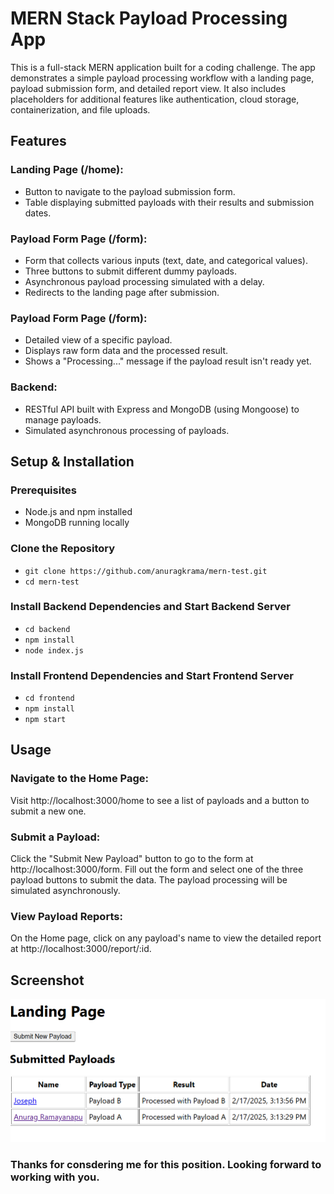 # MERN Stack Payload Processing App

This is a full-stack MERN application built for a coding challenge. The app demonstrates a simple payload processing workflow with a landing page, payload submission form, and detailed report view. It also includes placeholders for additional features like authentication, cloud storage, containerization, and file uploads.

## Features

### Landing Page (/home):

- Button to navigate to the payload submission form.
- Table displaying submitted payloads with their results and submission dates.

### Payload Form Page (/form):

- Form that collects various inputs (text, date, and categorical values).
- Three buttons to submit different dummy payloads.
- Asynchronous payload processing simulated with a delay.
- Redirects to the landing page after submission.

### Payload Form Page (/form):

- Detailed view of a specific payload.
- Displays raw form data and the processed result.
- Shows a "Processing..." message if the payload result isn't ready yet.

### Backend:

- RESTful API built with Express and MongoDB (using Mongoose) to manage payloads.
- Simulated asynchronous processing of payloads.

## Setup & Installation

### Prerequisites

- Node.js and npm installed
- MongoDB running locally

### Clone the Repository

- `git clone https://github.com/anuragkrama/mern-test.git`
- `cd mern-test`

### Install Backend Dependencies and Start Backend Server

- `cd backend`
- `npm install`
- `node index.js`

### Install Frontend Dependencies and Start Frontend Server

- `cd frontend`
- `npm install`
- `npm start`

## Usage

### Navigate to the Home Page:

Visit http://localhost:3000/home to see a list of payloads and a button to submit a new one.

### Submit a Payload:

Click the "Submit New Payload" button to go to the form at http://localhost:3000/form. Fill out the form and select one of the three payload buttons to submit the data. The payload processing will be simulated asynchronously.

### View Payload Reports:

On the Home page, click on any payload's name to view the detailed report at http://localhost:3000/report/:id.

## Screenshot

![Screenshot](../assets/screenshot_image.png)

### Thanks for consdering me for this position. Looking forward to working with you.
